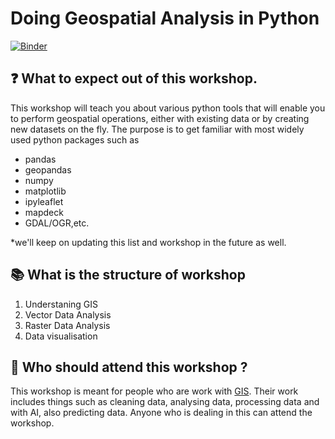 # Doing Geospatial Analysis in Python

[![Binder](https://mybinder.org/badge_logo.svg)](https://mybinder.org/v2/gh/Rotten-Grapes-Pvt-Ltd/geopython-workshop/HEAD?labpath=%2Fnotebooks)

## ❓ What to expect out of this workshop.
This workshop will teach you about various python tools that will enable you to perform geospatial operations, either with existing data or by creating new datasets on the fly.
The purpose is to get familiar with most widely used python packages such as 
- pandas
- geopandas
- numpy
- matplotlib
- ipyleaflet
- mapdeck 
- GDAL/OGR,etc.
  
*we'll keep on updating this list and workshop in the future as well.

## 📚 What is the structure of workshop 

1. Understaning GIS 
2. Vector Data Analysis
3. Raster Data Analysis
4. Data visualisation

## 👥 Who should attend this workshop ?
This workshop is meant for people who are work with [GIS](https://en.wikipedia.org/wiki/Geographic_Information_System). Their work includes things such as cleaning data, analysing data, processing data and with AI, also predicting data.
Anyone who is dealing in this can attend the workshop. 



